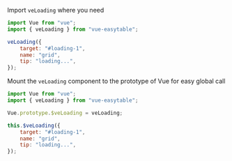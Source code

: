 <fa-anchor label="Usage"/>

Import `veLoading` where you need

```javascript
import Vue from "vue";
import { veLoading } from "vue-easytable";
```

```javascript
veLoading({
    target: "#loading-1",
    name: "grid",
    tip: "loading...",
});
```

<fa-anchor label="Global Usage"/>

Mount the `veLoading` component to the prototype of Vue for easy global call

```javascript
import Vue from "vue";
import { veLoading } from "vue-easytable";

Vue.prototype.$veLoading = veLoading;
```

```javascript
this.$veLoading({
    target: "#loading-1",
    name: "grid",
    tip: "loading...",
});
```
